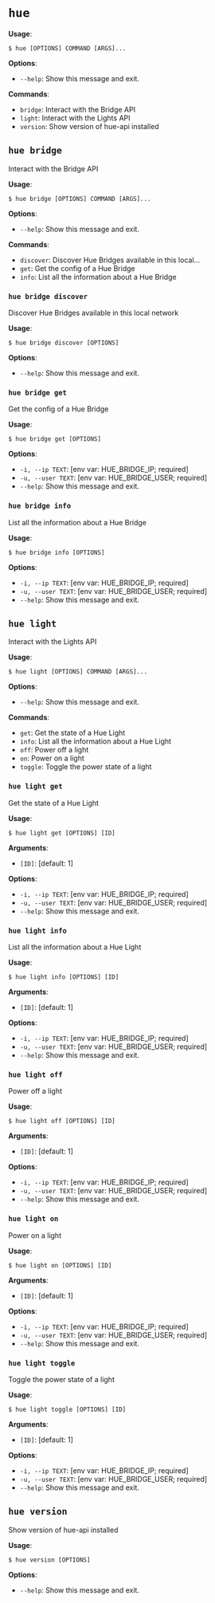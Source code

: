 # `hue`

**Usage**:

```console
$ hue [OPTIONS] COMMAND [ARGS]...
```

**Options**:

* `--help`: Show this message and exit.

**Commands**:

* `bridge`: Interact with the Bridge API
* `light`: Interact with the Lights API
* `version`: Show version of hue-api installed

## `hue bridge`

Interact with the Bridge API

**Usage**:

```console
$ hue bridge [OPTIONS] COMMAND [ARGS]...
```

**Options**:

* `--help`: Show this message and exit.

**Commands**:

* `discover`: Discover Hue Bridges available in this local...
* `get`: Get the config of a Hue Bridge
* `info`: List all the information about a Hue Bridge

### `hue bridge discover`

Discover Hue Bridges available in this local network

**Usage**:

```console
$ hue bridge discover [OPTIONS]
```

**Options**:

* `--help`: Show this message and exit.

### `hue bridge get`

Get the config of a Hue Bridge

**Usage**:

```console
$ hue bridge get [OPTIONS]
```

**Options**:

* `-i, --ip TEXT`: [env var: HUE_BRIDGE_IP; required]
* `-u, --user TEXT`: [env var: HUE_BRIDGE_USER; required]
* `--help`: Show this message and exit.

### `hue bridge info`

List all the information about a Hue Bridge

**Usage**:

```console
$ hue bridge info [OPTIONS]
```

**Options**:

* `-i, --ip TEXT`: [env var: HUE_BRIDGE_IP; required]
* `-u, --user TEXT`: [env var: HUE_BRIDGE_USER; required]
* `--help`: Show this message and exit.

## `hue light`

Interact with the Lights API

**Usage**:

```console
$ hue light [OPTIONS] COMMAND [ARGS]...
```

**Options**:

* `--help`: Show this message and exit.

**Commands**:

* `get`: Get the state of a Hue Light
* `info`: List all the information about a Hue Light
* `off`: Power off a light
* `on`: Power on a light
* `toggle`: Toggle the power state of a light

### `hue light get`

Get the state of a Hue Light

**Usage**:

```console
$ hue light get [OPTIONS] [ID]
```

**Arguments**:

* `[ID]`: [default: 1]

**Options**:

* `-i, --ip TEXT`: [env var: HUE_BRIDGE_IP; required]
* `-u, --user TEXT`: [env var: HUE_BRIDGE_USER; required]
* `--help`: Show this message and exit.

### `hue light info`

List all the information about a Hue Light

**Usage**:

```console
$ hue light info [OPTIONS] [ID]
```

**Arguments**:

* `[ID]`: [default: 1]

**Options**:

* `-i, --ip TEXT`: [env var: HUE_BRIDGE_IP; required]
* `-u, --user TEXT`: [env var: HUE_BRIDGE_USER; required]
* `--help`: Show this message and exit.

### `hue light off`

Power off a light

**Usage**:

```console
$ hue light off [OPTIONS] [ID]
```

**Arguments**:

* `[ID]`: [default: 1]

**Options**:

* `-i, --ip TEXT`: [env var: HUE_BRIDGE_IP; required]
* `-u, --user TEXT`: [env var: HUE_BRIDGE_USER; required]
* `--help`: Show this message and exit.

### `hue light on`

Power on a light

**Usage**:

```console
$ hue light on [OPTIONS] [ID]
```

**Arguments**:

* `[ID]`: [default: 1]

**Options**:

* `-i, --ip TEXT`: [env var: HUE_BRIDGE_IP; required]
* `-u, --user TEXT`: [env var: HUE_BRIDGE_USER; required]
* `--help`: Show this message and exit.

### `hue light toggle`

Toggle the power state of a light

**Usage**:

```console
$ hue light toggle [OPTIONS] [ID]
```

**Arguments**:

* `[ID]`: [default: 1]

**Options**:

* `-i, --ip TEXT`: [env var: HUE_BRIDGE_IP; required]
* `-u, --user TEXT`: [env var: HUE_BRIDGE_USER; required]
* `--help`: Show this message and exit.

## `hue version`

Show version of hue-api installed

**Usage**:

```console
$ hue version [OPTIONS]
```

**Options**:

* `--help`: Show this message and exit.
